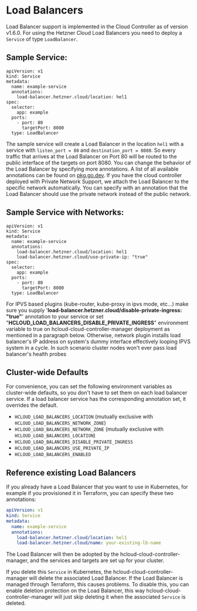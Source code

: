 # Load Balancers

Load Balancer support is implemented in the Cloud Controller as of
version v1.6.0. For using the Hetzner Cloud Load Balancers you need to
deploy a `Service` of type `LoadBalancer`.

## Sample Service:

```
apiVersion: v1
kind: Service
metadata:
  name: example-service
  annotations:
    load-balancer.hetzner.cloud/location: hel1
spec:
  selector:
    app: example
  ports:
    - port: 80
      targetPort: 8080
  type: LoadBalancer
```

The sample service will create a Load Balancer in the location `hel1`
with a service with `listen_port = 80` and `destination_port = 8080`. So
every traffic that arrives at the Load Balancer on Port 80 will be
routed to the public interface of the targets on port 8080. You can
change the behavior of the Load Balancer by specifying more annotations.
A list of all available annotations can be found on
[pkg.go.dev](https://pkg.go.dev/github.com/hetznercloud/hcloud-cloud-controller-manager/internal/annotation#Name).
If you have the cloud controller deployed with Private Network Support,
we attach the Load Balancer to the specific network automatically. You
can specify with an annotation that the Load Balancer should use the
private network instead of the public network.

## Sample Service with Networks:

```
apiVersion: v1
kind: Service
metadata:
  name: example-service
  annotations:
    load-balancer.hetzner.cloud/location: hel1
    load-balancer.hetzner.cloud/use-private-ip: "true"
spec:
  selector:
    app: example
  ports:
    - port: 80
      targetPort: 8080
  type: LoadBalancer
```

For IPVS based plugins (kube-router, kube-proxy in ipvs mode, etc...) make sure you
supply '**load-balancer.hetzner.cloud/disable-private-ingress: "true"**' annotation
to your service or set "**HCLOUD_LOAD_BALANCERS_DISABLE_PRIVATE_INGRESS**" environment variable
to true on hcloud-cloud-controller-manager deployment as mentioned in a paragraph below. Otherwise, network
plugin installs load balancer's IP address on system's dummy interface effectively
looping IPVS system in a cycle. In such scenario cluster nodes won't ever pass load balancer's health probes

## Cluster-wide Defaults

For convenience, you can set the following environment variables as cluster-wide defaults, so you don't have to set them on each load balancer service. If a load balancer service has the corresponding annotation set, it overrides the default.

- `HCLOUD_LOAD_BALANCERS_LOCATION` (mutually exclusive with `HCLOUD_LOAD_BALANCERS_NETWORK_ZONE`)
- `HCLOUD_LOAD_BALANCERS_NETWORK_ZONE` (mutually exclusive with `HCLOUD_LOAD_BALANCERS_LOCATION`)
- `HCLOUD_LOAD_BALANCERS_DISABLE_PRIVATE_INGRESS`
- `HCLOUD_LOAD_BALANCERS_USE_PRIVATE_IP`
- `HCLOUD_LOAD_BALANCERS_ENABLED`

## Reference existing Load Balancers

If you already have a Load Balancer that you want to use in Kubernetes, for
example if you provisioned it in Terraform, you can specify these two
annotations:

```yaml
apiVersion: v1
kind: Service
metadata:
  name: example-service
  annotations:
    load-balancer.hetzner.cloud/location: hel1
    load-balancer.hetzner.cloud/name: your-existing-lb-name
```

The Load Balancer will then be adopted by the hcloud-cloud-controller-manager,
and the services and targets are set up for your cluster.

If you delete this `Service` in Kubernetes, the hcloud-cloud-controller-manager
will delete the associated Load Balancer. If the Load Balancer is managed
through Terraform, this causes problems. To disable this, you can enable
deletion protection on the Load Balancer, this way hcloud-cloud-controller-manager
will just skip deleting it when the associated `Service` is deleted.
